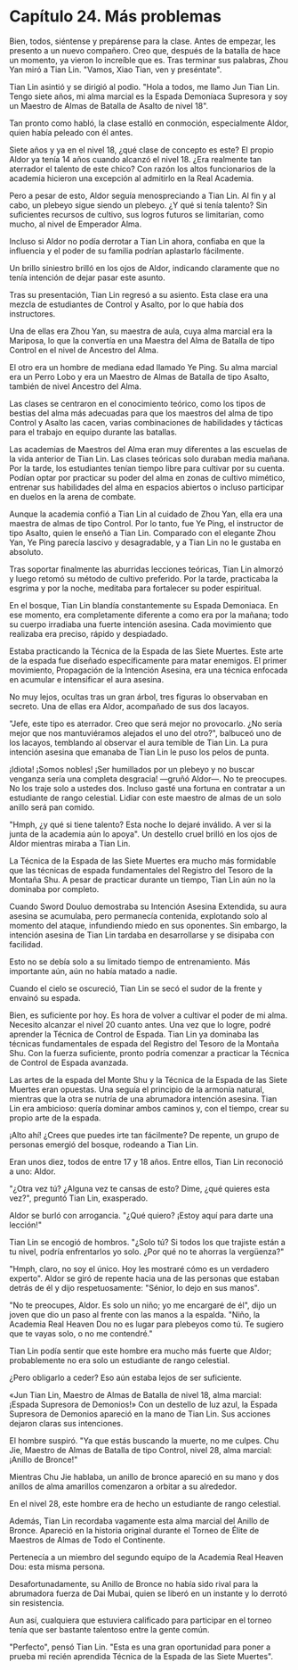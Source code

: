 
# Capítulo 24. Más problemas


Bien, todos, siéntense y prepárense para la clase. Antes de empezar, les presento a un nuevo compañero. Creo que, después de la batalla de hace un momento, ya vieron lo increíble que es. Tras terminar sus palabras, Zhou Yan miró a Tian Lin. "Vamos, Xiao Tian, ven y preséntate".

Tian Lin asintió y se dirigió al podio. "Hola a todos, me llamo Jun Tian Lin. Tengo siete años, mi alma marcial es la Espada Demoníaca Supresora y soy un Maestro de Almas de Batalla de Asalto de nivel 18".

Tan pronto como habló, la clase estalló en conmoción, especialmente Aldor, quien había peleado con él antes.

Siete años y ya en el nivel 18, ¿qué clase de concepto es este? El propio Aldor ya tenía 14 años cuando alcanzó el nivel 18. ¿Era realmente tan aterrador el talento de este chico? Con razón los altos funcionarios de la academia hicieron una excepción al admitirlo en la Real Academia.

Pero a pesar de esto, Aldor seguía menospreciando a Tian Lin. Al fin y al cabo, un plebeyo sigue siendo un plebeyo. ¿Y qué si tenía talento? Sin suficientes recursos de cultivo, sus logros futuros se limitarían, como mucho, al nivel de Emperador Alma.

Incluso si Aldor no podía derrotar a Tian Lin ahora, confiaba en que la influencia y el poder de su familia podrían aplastarlo fácilmente.

Un brillo siniestro brilló en los ojos de Aldor, indicando claramente que no tenía intención de dejar pasar este asunto.

Tras su presentación, Tian Lin regresó a su asiento. Esta clase era una mezcla de estudiantes de Control y Asalto, por lo que había dos instructores.

Una de ellas era Zhou Yan, su maestra de aula, cuya alma marcial era la Mariposa, lo que la convertía en una Maestra del Alma de Batalla de tipo Control en el nivel de Ancestro del Alma.

El otro era un hombre de mediana edad llamado Ye Ping. Su alma marcial era un Perro Lobo y era un Maestro de Almas de Batalla de tipo Asalto, también de nivel Ancestro del Alma.

Las clases se centraron en el conocimiento teórico, como los tipos de bestias del alma más adecuadas para que los maestros del alma de tipo Control y Asalto las cacen, varias combinaciones de habilidades y tácticas para el trabajo en equipo durante las batallas.

Las academias de Maestros del Alma eran muy diferentes a las escuelas de la vida anterior de Tian Lin. Las clases teóricas solo duraban media mañana. Por la tarde, los estudiantes tenían tiempo libre para cultivar por su cuenta. Podían optar por practicar su poder del alma en zonas de cultivo mimético, entrenar sus habilidades del alma en espacios abiertos o incluso participar en duelos en la arena de combate.

Aunque la academia confió a Tian Lin al cuidado de Zhou Yan, ella era una maestra de almas de tipo Control. Por lo tanto, fue Ye Ping, el instructor de tipo Asalto, quien le enseñó a Tian Lin. Comparado con el elegante Zhou Yan, Ye Ping parecía lascivo y desagradable, y a Tian Lin no le gustaba en absoluto.

Tras soportar finalmente las aburridas lecciones teóricas, Tian Lin almorzó y luego retomó su método de cultivo preferido. Por la tarde, practicaba la esgrima y por la noche, meditaba para fortalecer su poder espiritual.

En el bosque, Tian Lin blandía constantemente su Espada Demoniaca. En ese momento, era completamente diferente a como era por la mañana; todo su cuerpo irradiaba una fuerte intención asesina. Cada movimiento que realizaba era preciso, rápido y despiadado.

Estaba practicando la Técnica de la Espada de las Siete Muertes. Este arte de la espada fue diseñado específicamente para matar enemigos. El primer movimiento, Propagación de la Intención Asesina, era una técnica enfocada en acumular e intensificar el aura asesina.

No muy lejos, ocultas tras un gran árbol, tres figuras lo observaban en secreto. Una de ellas era Aldor, acompañado de sus dos lacayos.

"Jefe, este tipo es aterrador. Creo que será mejor no provocarlo. ¿No sería mejor que nos mantuviéramos alejados el uno del otro?", balbuceó uno de los lacayos, temblando al observar el aura temible de Tian Lin. La pura intención asesina que emanaba de Tian Lin le puso los pelos de punta.

¡Idiota! ¡Somos nobles! ¡Ser humillados por un plebeyo y no buscar venganza sería una completa desgracia! —gruñó Aldor—. No te preocupes. No los traje solo a ustedes dos. Incluso gasté una fortuna en contratar a un estudiante de rango celestial. Lidiar con este maestro de almas de un solo anillo será pan comido.

"Hmph, ¿y qué si tiene talento? Esta noche lo dejaré inválido. A ver si la junta de la academia aún lo apoya". Un destello cruel brilló en los ojos de Aldor mientras miraba a Tian Lin.

La Técnica de la Espada de las Siete Muertes era mucho más formidable que las técnicas de espada fundamentales del Registro del Tesoro de la Montaña Shu. A pesar de practicar durante un tiempo, Tian Lin aún no la dominaba por completo.

Cuando Sword Douluo demostraba su Intención Asesina Extendida, su aura asesina se acumulaba, pero permanecía contenida, explotando solo al momento del ataque, infundiendo miedo en sus oponentes. Sin embargo, la intención asesina de Tian Lin tardaba en desarrollarse y se disipaba con facilidad.

Esto no se debía solo a su limitado tiempo de entrenamiento. Más importante aún, aún no había matado a nadie.

Cuando el cielo se oscureció, Tian Lin se secó el sudor de la frente y envainó su espada.

Bien, es suficiente por hoy. Es hora de volver a cultivar el poder de mi alma. Necesito alcanzar el nivel 20 cuanto antes. Una vez que lo logre, podré aprender la Técnica de Control de Espada. Tian Lin ya dominaba las técnicas fundamentales de espada del Registro del Tesoro de la Montaña Shu. Con la fuerza suficiente, pronto podría comenzar a practicar la Técnica de Control de Espada avanzada.

Las artes de la espada del Monte Shu y la Técnica de la Espada de las Siete Muertes eran opuestas. Una seguía el principio de la armonía natural, mientras que la otra se nutría de una abrumadora intención asesina. Tian Lin era ambicioso: quería dominar ambos caminos y, con el tiempo, crear su propio arte de la espada.

¡Alto ahí! ¿Crees que puedes irte tan fácilmente? De repente, un grupo de personas emergió del bosque, rodeando a Tian Lin.

Eran unos diez, todos de entre 17 y 18 años. Entre ellos, Tian Lin reconoció a uno: Aldor.

"¿Otra vez tú? ¿Alguna vez te cansas de esto? Dime, ¿qué quieres esta vez?", preguntó Tian Lin, exasperado.

Aldor se burló con arrogancia. "¿Qué quiero? ¡Estoy aquí para darte una lección!"

Tian Lin se encogió de hombros. "¿Solo tú? Si todos los que trajiste están a tu nivel, podría enfrentarlos yo solo. ¿Por qué no te ahorras la vergüenza?"

"Hmph, claro, no soy el único. Hoy les mostraré cómo es un verdadero experto". Aldor se giró de repente hacia una de las personas que estaban detrás de él y dijo respetuosamente: "Sénior, lo dejo en sus manos".

"No te preocupes, Aldor. Es solo un niño; yo me encargaré de él", dijo un joven que dio un paso al frente con las manos a la espalda. "Niño, la Academia Real Heaven Dou no es lugar para plebeyos como tú. Te sugiero que te vayas solo, o no me contendré."

Tian Lin podía sentir que este hombre era mucho más fuerte que Aldor; probablemente no era solo un estudiante de rango celestial.

¿Pero obligarlo a ceder? Eso aún estaba lejos de ser suficiente.

«Jun Tian Lin, Maestro de Almas de Batalla de nivel 18, alma marcial: ¡Espada Supresora de Demonios!» Con un destello de luz azul, la Espada Supresora de Demonios apareció en la mano de Tian Lin. Sus acciones dejaron claras sus intenciones.

El hombre suspiró. "Ya que estás buscando la muerte, no me culpes. Chu Jie, Maestro de Almas de Batalla de tipo Control, nivel 28, alma marcial: ¡Anillo de Bronce!"

Mientras Chu Jie hablaba, un anillo de bronce apareció en su mano y dos anillos de alma amarillos comenzaron a orbitar a su alrededor.

En el nivel 28, este hombre era de hecho un estudiante de rango celestial.

Además, Tian Lin recordaba vagamente esta alma marcial del Anillo de Bronce. Apareció en la historia original durante el Torneo de Élite de Maestros de Almas de Todo el Continente.

Pertenecía a un miembro del segundo equipo de la Academia Real Heaven Dou: esta misma persona.

Desafortunadamente, su Anillo de Bronce no había sido rival para la abrumadora fuerza de Dai Mubai, quien se liberó en un instante y lo derrotó sin resistencia.

Aun así, cualquiera que estuviera calificado para participar en el torneo tenía que ser bastante talentoso entre la gente común.

"Perfecto", pensó Tian Lin. "Esta es una gran oportunidad para poner a prueba mi recién aprendida Técnica de la Espada de las Siete Muertes".